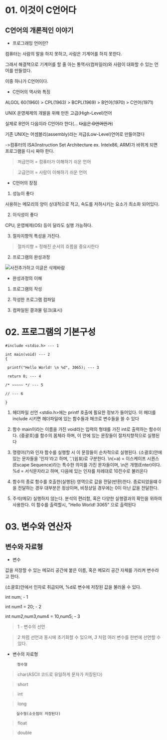 # **01. 이것이 C언어다**

## C언어의 개론적인 이야기

* 프로그래밍 언어란?

 컴퓨터는 사람의 말을 하지 못하고, 사람은 기계어를 하지 못한다.

 그래서 해결책으로 기계어를 할 줄 아는 통역사(컴파일러)와 사람이 대화할 수 있는 언어를 만들었다.

 이중 하나가 C언어이다.

* C언어의 역사와 특징

 ALGOL 60(1960) > CPL(1963) > BCPL(1969) > B언어(1970) > C언어(1971)

 UNIX 운영체제의 개발을 위해 만든 고급(High-Level)언어

 실제로 B언어 다음이라 C언어라 한다(... ~~다음은 D언어인가~~)

 기존 UNIX는 어셈블리(assembly)라는 저급(Low-Level)언어로 만들어졌다

 ->컴퓨터의 ISA(Instruction Set Architecture ex. Intelx86, ARM)가 바뀌게 되면 프로그램을 다시 짜야 한다.

>저급언어 = 컴퓨터가 이해하기 쉬운 언어

>고급언어 = 사람이 이해하기 쉬운 언어

* C언어의 장점

 1. 성능이 좋다

  사용하는 메모리의 양이 상대적으로 적고, 속도를 저하시키는 요소가 최소화 되어있다.

 2. 이식성이 좋다

  CPU, 운영체제(OS) 등이 달라도 실행 가능하다.

 3. 절차지향적 특성을 가진다.

> 절차지향 = 정해진 순서의 흐름을 중요시한다

2) 프로그램의 완성과정

  ![사진추가하고 이글은 삭제바람](링크)

 * 완성과정의 이해

  1. 프로그램의 작성

  2. 작성한 프로그램 컴파일

  3. 컴파일된 결과물 링크(표시)


# **02. 프로그램의 기본구성**

    #include <stdio.h> --- 1

    int main(void) --- 2 
    {
    
     printf("Hello World! \n %d", 3065); --- 3
     
     return 0; --- 4
     
    /* ~~~~~ */ --- 5
    
    // --- 6
    
    }

1. 헤더파일 선언
<stdio.h>에는 printf 호출에 필요한 정보가 들어있다. 이 헤더를 include 시키면 헤더파일에 있는 함수들과 매크로 변수들을 쓸 수 있다

2. 함수
main이라는 이름을 가진 void라는 입력의 형태를 가진 int로 출력하는 함수이다. {중괄호}를 함수의 몸체라 하며, 이 안에 있는 문장들이 절차지향적으로 실행된다

3. 명령어(?)와 인자
함수를 실행할 시 이 문장들이 순차적으로 실행된다. (소괄호)안에 있는 문자들을 '인자'라고 하며, ','(쉼표)로 구분한다. \n(+a) = 이스케이프 시퀀스(Escape Sequence)라는 특수한 의미를 가진 문자들이며, \n은 개행(Enter)이다. %d = 서식문자라고 하며, 다음에 있는 인자를 차례대로 10진수로 불러온다

4. 함수의 종료
 함수를 호출한(실행된) 영역으로 값을 전달(반환)한다. 종료되었을떄 0을 전달하는 경우 대부분은 정상이며, 비정상일 경우에는 0이 아닌 값을 전달한다.
 
5. 주석(메모)
실행하지 않는다. 분석의 편리함, 혹은 다양한 실행결과의 확인을 위하여 사용한다. 이 함수를 출력할시, "Hello World! 3065" 으로 출력된다

# **03. 변수와 연산자**

## 변수와 자료형

* 변수

 값을 저장할 수 있는 메모리 공간에 붙은 이름, 혹은 메모리 공간 자체를 가리켜 변수라고 한다.

 (소괄호)안에서 인자로 취급되며, %d로 변수에 저장된 값을 불러올 수 있다.

 int num; - 1

 int num1 = 20; - 2

 int num2,num3,num4 = 10,num5; - 3

>1 - 변수의 선언

>*2* 처럼 선언과 동시에 초기화할 수 있으며, *3* 처럼 여러 변수를 한번에 선언할 수 있다.

* 변수의 자료형

        정수형

>char(ASCII 코드로 유일하게 문자가 저장된다)

> short

> int

> long

         실수형(소숫점이 저장된다)

>float

>double
